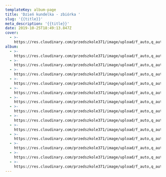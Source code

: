 ```yaml
---
templateKey: album-page
title: 'Dzień kundelka - zbiórka '
slug: '{{title}}'
meta_description: '{{title}}'
date: 2019-10-25T18:49:13.847Z
cover:
  - >-
    https://res.cloudinary.com/przedszkole371/image/upload/f_auto,q_auto/c_fill,w_1200/v1573680410/Albumy%20zdj%C4%99%C4%87/2019/Dzie%C5%84%20kundelka/l1y92q2lyj59ijedgqqx.jpg
album:
  - >-
    https://res.cloudinary.com/przedszkole371/image/upload/f_auto,q_auto/c_fill,w_1200/v1573680411/Albumy%20zdj%C4%99%C4%87/2019/Dzie%C5%84%20kundelka/twv0pa9negwe29edz1me.jpg
  - >-
    https://res.cloudinary.com/przedszkole371/image/upload/f_auto,q_auto/c_fill,w_1200/v1573680411/Albumy%20zdj%C4%99%C4%87/2019/Dzie%C5%84%20kundelka/uhqlk5jnjubhh1hwtjvu.jpg
  - >-
    https://res.cloudinary.com/przedszkole371/image/upload/f_auto,q_auto/c_fill,w_1200/v1573680411/Albumy%20zdj%C4%99%C4%87/2019/Dzie%C5%84%20kundelka/b6lptt9y36fjtpleioju.jpg
  - >-
    https://res.cloudinary.com/przedszkole371/image/upload/f_auto,q_auto/c_fill,w_1200/v1573680411/Albumy%20zdj%C4%99%C4%87/2019/Dzie%C5%84%20kundelka/c7sy4tctppyelqvqy7yy.jpg
  - >-
    https://res.cloudinary.com/przedszkole371/image/upload/f_auto,q_auto/c_fill,w_1200/v1573680411/Albumy%20zdj%C4%99%C4%87/2019/Dzie%C5%84%20kundelka/t8ck98kdknajh4ckpxnc.jpg
  - >-
    https://res.cloudinary.com/przedszkole371/image/upload/f_auto,q_auto/c_fill,w_1200/v1573680411/Albumy%20zdj%C4%99%C4%87/2019/Dzie%C5%84%20kundelka/z8llhuggxuqgbwxvtj84.jpg
  - >-
    https://res.cloudinary.com/przedszkole371/image/upload/f_auto,q_auto/c_fill,w_1200/v1573680410/Albumy%20zdj%C4%99%C4%87/2019/Dzie%C5%84%20kundelka/vsifqx9xp7h14ajn0cj3.jpg
  - >-
    https://res.cloudinary.com/przedszkole371/image/upload/f_auto,q_auto/c_fill,w_1200/v1573680410/Albumy%20zdj%C4%99%C4%87/2019/Dzie%C5%84%20kundelka/l1y92q2lyj59ijedgqqx.jpg
  - >-
    https://res.cloudinary.com/przedszkole371/image/upload/f_auto,q_auto/c_fill,w_1200/v1573680410/Albumy%20zdj%C4%99%C4%87/2019/Dzie%C5%84%20kundelka/pceh25unz909wmr60hob.jpg
  - >-
    https://res.cloudinary.com/przedszkole371/image/upload/f_auto,q_auto/c_fill,w_1200/v1573680410/Albumy%20zdj%C4%99%C4%87/2019/Dzie%C5%84%20kundelka/cuqrhgtzjxqo9uitgazu.jpg
  - >-
    https://res.cloudinary.com/przedszkole371/image/upload/f_auto,q_auto/c_fill,w_1200/v1573680410/Albumy%20zdj%C4%99%C4%87/2019/Dzie%C5%84%20kundelka/hcktxt9n8fdq2jyilhto.jpg
  - >-
    https://res.cloudinary.com/przedszkole371/image/upload/f_auto,q_auto/c_fill,w_1200/v1573680410/Albumy%20zdj%C4%99%C4%87/2019/Dzie%C5%84%20kundelka/brogub27kotauavt7gx8.jpg
  - >-
    https://res.cloudinary.com/przedszkole371/image/upload/f_auto,q_auto/c_fill,w_1200/v1573680410/Albumy%20zdj%C4%99%C4%87/2019/Dzie%C5%84%20kundelka/x9wg2t0kylbscqkmepc1.jpg
---
```


